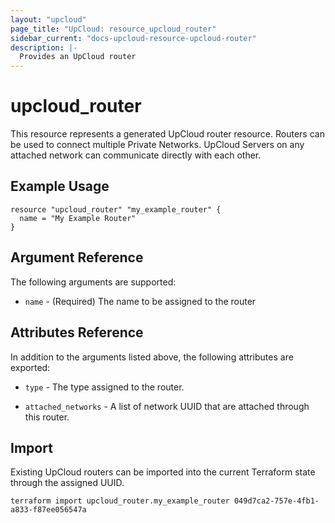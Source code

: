 ```yaml
---
layout: "upcloud"
page_title: "UpCloud: resource_upcloud_router"
sidebar_current: "docs-upcloud-resource-upcloud-router"
description: |-
  Provides an UpCloud router
---
```


# upcloud_router

This resource represents a generated UpCloud router resource.  Routers can be used to connect multiple Private Networks. 
UpCloud Servers on any attached network can communicate directly with each other. 

## Example Usage

```hcl
resource "upcloud_router" "my_example_router" {
  name = "My Example Router"
}
```

## Argument Reference

The following arguments are supported:

* `name` - (Required) The name to be assigned to the router

## Attributes Reference

In addition to the arguments listed above, the following attributes are exported:

* `type` - The type assigned to the router.

* `attached_networks` - A list of network UUID that are attached through this router.

## Import

Existing UpCloud routers can be imported into the current Terraform state through the assigned UUID.

```hcl
terraform import upcloud_router.my_example_router 049d7ca2-757e-4fb1-a833-f87ee056547a
```